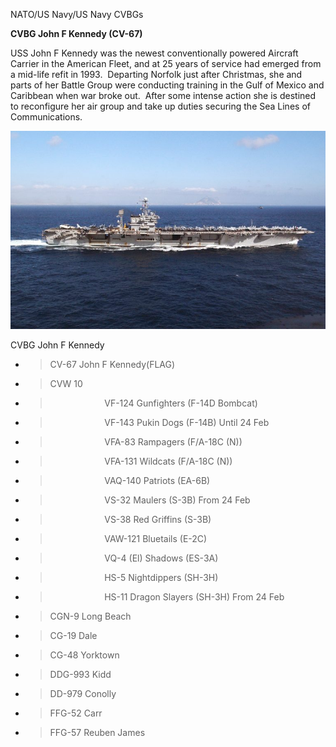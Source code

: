 NATO/US Navy/US Navy CVBGs

**CVBG John F Kennedy (CV-67)**

USS John F Kennedy was the newest conventionally powered Aircraft
Carrier in the American Fleet, and at 25 years of service had emerged
from a mid-life refit in 1993.  Departing Norfolk just after Christmas,
she and parts of her Battle Group were conducting training in the Gulf
of Mexico and Caribbean when war broke out.  After some intense action
she is destined to reconfigure her air group and take up duties securing
the Sea Lines of Communications.

![](/assets/images/nato/us/navy/carriers/jfk/image1.jpg)

CVBG John F Kennedy

  - > CV-67 John F Kennedy(FLAG)

  - > CVW 10

  - >                       VF-124 Gunfighters (F-14D Bombcat)

  - >                       VF-143 Pukin Dogs (F-14B) Until 24 Feb

  - >                       VFA-83 Rampagers (F/A-18C (N))

  - >                       VFA-131 Wildcats (F/A-18C (N))

  - >                       VAQ-140 Patriots (EA-6B)

  - >                       VS-32 Maulers (S-3B) From 24 Feb

  - >                       VS-38 Red Griffins (S-3B)

  - >                       VAW-121 Bluetails (E-2C)

  - >                       VQ-4 (El) Shadows (ES-3A)

  - >                       HS-5 Nightdippers (SH-3H)

  - >                       HS-11 Dragon Slayers (SH-3H) From 24 Feb

  - > CGN-9 Long Beach

  - > CG-19 Dale

  - > CG-48 Yorktown

  - > DDG-993 Kidd

  - > DD-979 Conolly

  - > FFG-52 Carr

  - > FFG-57 Reuben James
